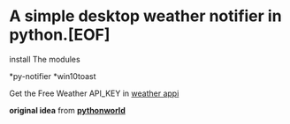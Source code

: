 # A simple desktop weather notifier in python.[EOF]

install The modules

*py-notifier
*win10toast

Get the Free Weather API_KEY in [weather appi](http://home.openweathermap.org/api_keys)

**original idea** from [__pythonworld__](https://www.instagram.com/__pythonworld__/?hl=es-la)
